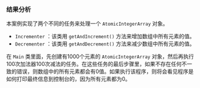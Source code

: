 ### 结果分析

本案例实现了两个不同的任务来处理一个 `AtomicIntegerArray` 对象。

+ `Incrementer` ：该类用 `getAndIncrement()` 方法来增加数组中所有元素的值。
+ `Decrementer` ：该类用 `getAndDecrement()` 方法来减少数组中所有元素的值。

在 `Main` 类里面，先创建有1000个元素的 `AtomicIntegerArray` 对象，然后再执行100次加法器100次减法的任务。在这些任务的最后步骤里，如果不存在任何不一致的错误，则数组中的所有元素都会有0值。如果执行该程序，则将会看见程序是如何打印最终信息到控制台的，因为所有元素都为0。

